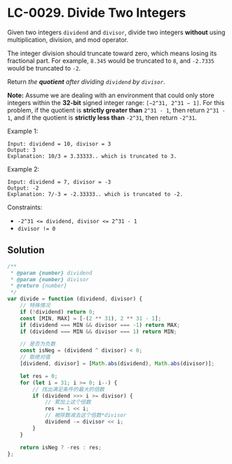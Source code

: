 # LC-0029. Divide Two Integers

Given two integers `dividend` and `divisor`, divide two integers **without** using multiplication, division, and mod operator.

The integer division should truncate toward zero, which means losing its fractional part. For example, `8.345` would be truncated to `8`, and `-2.7335` would be truncated to `-2`.

Return _the **quotient** after dividing `dividend` by `divisor`_.

**Note:** Assume we are dealing with an environment that could only store integers within the **32-bit** signed integer range: `[−2^31, 2^31 − 1]`. For this problem, if the quotient is **strictly greater than** `2^31 - 1`, then return `2^31 - 1`, and if the quotient is **strictly less than** `-2^31`, then return `-2^31`.

Example 1:

```
Input: dividend = 10, divisor = 3
Output: 3
Explanation: 10/3 = 3.33333.. which is truncated to 3.
```

Example 2:

```
Input: dividend = 7, divisor = -3
Output: -2
Explanation: 7/-3 = -2.33333.. which is truncated to -2.
```

Constraints:

-   `-2^31 <= dividend, divisor <= 2^31 - 1`
-   `divisor != 0`

## Solution

```javascript
/**
 * @param {number} dividend
 * @param {number} divisor
 * @return {number}
 */
var divide = function (dividend, divisor) {
    // 特殊情况
    if (!dividend) return 0;
    const [MIN, MAX] = [-(2 ** 31), 2 ** 31 - 1];
    if (dividend === MIN && divisor === -1) return MAX;
    if (dividend === MIN && divisor === 1) return MIN;

    // 是否为负数
    const isNeg = (dividend ^ divisor) < 0;
    // 取绝对值
    [dividend, divisor] = [Math.abs(dividend), Math.abs(divisor)];

    let res = 0;
    for (let i = 31; i >= 0; i--) {
        // 找出满足条件的最大的倍数
        if (dividend >>> i >= divisor) {
            // 累加上这个倍数
            res += 1 << i;
            // 被除数减去这个倍数*divisor
            dividend -= divisor << i;
        }
    }

    return isNeg ? -res : res;
};
```
